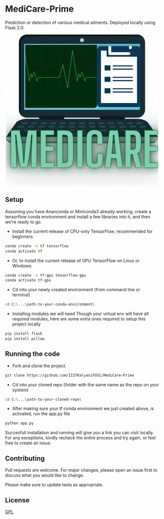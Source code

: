 # MediCare-Prime
Prediction or detection of various medical ailments. Deployed locally using Flask 2.0.

<center><img align="center" src="./static/images/MEDICARE.gif"></center>

## Setup

Assuming you have Ananconda or Miniconda3 already working, create a tensorflow conda environment and install a few libraries into it, and then we're ready to go.

* Install the current release of CPU-only TensorFlow, recommended for beginners:

```bash
conda create -n tf tensorflow
conda activate tf
```

* Or, to install the current release of GPU TensorFlow on Linux or Windows:

```bash
conda create -n tf-gpu tensorflow-gpu
conda activate tf-gpu
```

* Cd into your newly created environment (from command line or terminal)
```bash
cd C:\...\path-to-your-conda-environment\
```

* Installing modules we will need 
Though your virtual env will have all required modules, here are some extra ones required to setup this project locally
```bash
pip install flask
pip install pillow
```

## Running the code

* Fork and clone the project.

```bash
git clone https://github.com/IIITKalyaniFOSC/MediCare-Prime
```
* Cd into your cloned repo (folder with the same name as the repo on your system)
```bash
cd C:\...\path-to-your-cloned-repo\
```
* After making sure your tf conda environment we just created above, is activated, run the app.py file
```bash
python app.py
```

Succesfull installation and running will give you a link you can visit locally. For any exceptions, kindly recheck the entire process and try again, or feel free to create an issue.

## Contributing
Pull requests are welcome. For major changes, please open an issue first to discuss what you would like to change.

Please make sure to update tests as appropriate.

## License
[GPL](https://github.com/IIITKalyaniFOSC/MediCare-Prime/blob/main/LICENSE)
 
